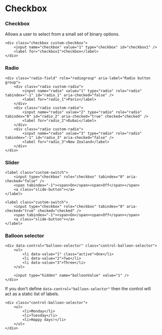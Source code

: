 # Checkbox

### Checkbox

Allows a user to select from a small set of binary options.

    <div class="checkbox custom-checkbox">
        <input name="checkbox" value="1" type="checkbox" id="checkbox1" />
        <label for="checkbox1">Checkbox</label>
    </div>

### Radio

    <div class="radio-field" role="radiogroup" aria-label="Radio button group">
        <div class="radio custom-radio">
            <input name="radio" value="1" type="radio" role="radio" tabindex="-1" id="radio_1" aria-checked="false" />
            <label for="radio_1">Paris</label>
        </div>
        <div class="radio custom-radio">
            <input name="radio" value="2" type="radio" role="radio" tabindex="0" id="radio_2" aria-checked="true" checked="checked" />
            <label for="radio_2">Dubai</label>
        </div>
        <div class="radio custom-radio">
            <input name="radio" value="3" type="radio" role="radio" tabindex="-1" id="radio_3" aria-checked="false" />
            <label for="radio_3">New Zealand</label>
        </div>
    </div>

### Slider

    <label class="custom-switch">
        <input type="checkbox" role="checkbox" tabindex="0" aria-checked="false" />
        <span tabindex="-1"><span>On</span><span>Off</span></span>
        <a class="slide-button"></a>
    </label>

    <label class="custom-switch">
        <input type="checkbox" role="checkbox" tabindex="0" aria-checked="true" checked="checked" />
        <span tabindex="-1"><span>On</span><span>Off</span></span>
        <a class="slide-button"></a>
    </label>

### Balloon selector

    <div data-control="balloon-selector" class="control-balloon-selector">
        <ul>
            <li data-value="1" class="active">One</li>
            <li data-value="2">Two</li>
            <li data-value="3">Three</li>
        </ul>

        <input type="hidden" name="balloonValue" value="1" />
    </div>

If you don't define `data-control="balloon-selector"` then the control will act as a static list of labels.

    <div class="control-balloon-selector">
        <ul>
            <li>Monday</li>
            <li>Tuesday</li>
            <li>Happy days!</li>
        </ul>
    </div>
